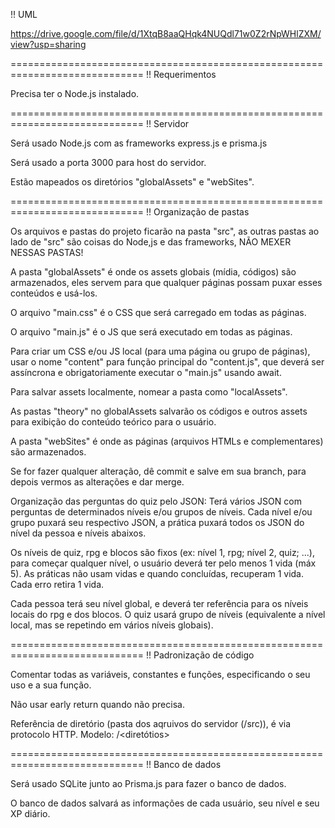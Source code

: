 !! UML

https://drive.google.com/file/d/1XtqB8aaQHqk4NUQdl71w0Z2rNpWHlZXM/view?usp=sharing

=============================================================================
!! Requerimentos

Precisa ter o Node.js instalado.

=============================================================================
!! Servidor

Será usado Node.js com as frameworks express.js e prisma.js

Será usado a porta 3000 para host do servidor.

Estão mapeados os diretórios "globalAssets" e "webSites".

=============================================================================
!! Organização de pastas

Os arquivos e pastas do projeto ficarão na pasta "src", as outras pastas ao lado de "src" são coisas do Node,js e das frameworks, NÃO MEXER NESSAS PASTAS!

A pasta "globalAssets" é onde os assets globais (mídia, códigos) são armazenados, eles servem para que qualquer páginas possam puxar esses conteúdos e usá-los.

O arquivo "main.css" é o CSS que será carregado em todas as páginas. 

O arquivo "main.js" é o JS que será executado em todas as páginas. 

Para criar um CSS e/ou JS local (para uma página ou grupo de páginas), usar o nome "content" para função principal do "content.js", que deverá ser assíncrona e obrigatoriamente executar o "main.js" usando await.

Para salvar assets localmente, nomear a pasta como "localAssets".

As pastas "theory" no globalAssets salvarão os códigos e outros assets para exibição do conteúdo teórico para o usuário.

A pasta "webSites" é onde as páginas (arquivos HTMLs e complementares) são armazenados.

Se for fazer qualquer alteração, dê commit e salve em sua branch, para depois vermos as alterações e dar merge.

Organização das perguntas do quiz pelo JSON:
Terá vários JSON com perguntas de determinados níveis e/ou grupos de níveis. Cada nível e/ou grupo puxará seu respectivo JSON, a prática puxará todos os JSON do nível da pessoa e níveis abaixos.

Os níveis de quiz, rpg e blocos são fixos (ex: nível 1, rpg; nível 2, quiz; ...), para começar qualquer nível, o usuário deverá ter pelo menos 1 vida (máx 5). As práticas não usam vidas e quando concluídas, recuperam 1 vida. Cada erro retira 1 vida.

Cada pessoa terá seu nível global, e deverá ter referência para os níveis locais do rpg e dos blocos. O quiz usará grupo de níveis (equivalente a nível local, mas se repetindo em vários níveis globais).

=============================================================================
!! Padronização de código

Comentar todas as variáveis, constantes e funções, especificando o seu uso e a sua função.

Não usar early return quando não precisa.

Referência de diretório (pasta dos aqruivos do servidor (/src)), é via protocolo HTTP. Modelo: /<diretótios>

=============================================================================
!! Banco de dados

Será usado SQLite junto ao Prisma.js para fazer o banco de dados.

O banco de dados salvará as informações de cada usuário, seu nível e seu XP diário.
